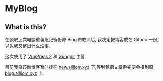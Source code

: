# MyBlog

## What is this?

在吸取上次电脑重装忘记备份原 Blog 的教训后, 我决定把博客放在 Github 一份, 以免我又整出什么烂事.

这次使用了 [VuePress 2](https://v2.vuepress.vuejs.org/) 和 [Gungnir](https://github.com/Renovamen/vuepress-theme-gungnir) 主题.

目前我将该新博客暂时挂在 [new.ailliom.xyz](https://new.ailliom.xyz) 下,等到我把文章搬完便会换到原 [blog.ailliom.xyz](https://blog.ailliom.xyz) 上.
